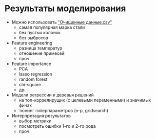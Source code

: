 # Результаты моделирования
* Можно использовать ["Очищенные данные.csv"](https://github.com/Siella/alloy_building/blob/ongoing-work/_data/%D0%9E%D1%87%D0%B8%D1%89%D0%B5%D0%BD%D0%BD%D1%8B%D0%B5%20%D0%B4%D0%B0%D0%BD%D0%BD%D1%8B%D0%B5.csv)
  * самая популярная марка стали
  * без пустых колонок
  * без выбросов
* Feature engineering
  * разница температур
  * отношение примесей
  * проч.
* Feature importance
  * PCA 
  * lasso regression
  * random forest
  * chi-square
  * др.
* Модели регрессии и деревья решений
  * на топ-коррелирущих (с целевыми переменными) и значимых фичах
  * тюнинг гиперпараметров (н-р, gridsearch)
* Интерпретация результатов
  * выбор метрики
  * посмотреть ошибки 1-го и 2-го рода
  * проч.

